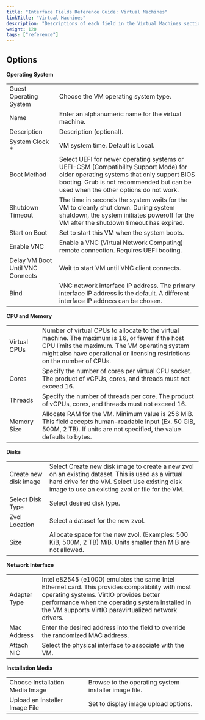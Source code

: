 ```yaml
---
title: "Interface Fields Reference Guide: Virtual Machines"
linkTitle: "Virtual Machines"
description: "Descriptions of each field in the Virtual Machines section of the TrueNAS web interface."
weight: 120
tags: ["reference"]
---
```


## Options


**Operating System**

| | |
|-|-|
| Guest Operating System | Choose the VM operating system type. |
| Name | Enter an alphanumeric name for the virtual machine. |
| Description | Description (optional). |
| System Clock * | VM system time. Default is Local. |
| Boot Method | Select UEFI for newer operating systems or UEFI-CSM (Compatibility Support Mode) for older operating systems that only support BIOS booting. Grub is not recommended but can be used when the other options do not work. |
| Shutdown Timeout | The time in seconds the system waits for the VM to cleanly shut down. During system shutdown, the system initiates poweroff for the VM after the shutdown timeout has expired. |
| Start on Boot | Set to start this VM when the system boots. |
| Enable VNC | Enable a VNC (Virtual Network Computing) remote connection. Requires UEFI booting. |
| Delay VM Boot Until VNC Connects | Wait to start VM until VNC client connects. |
| Bind  | VNC network interface IP address. The primary interface IP address is the default. A different interface IP address can be chosen. |


**CPU and Memory**

| | |
|-|-|
| Virtual CPUs | Number of virtual CPUs to allocate to the virtual machine. The maximum is 16, or fewer if the host CPU limits the maximum. The VM operating system might also have operational or licensing restrictions on the number of CPUs. |
| Cores | Specify the number of cores per virtual CPU socket. The product of vCPUs, cores, and threads must not exceed 16. |
| Threads | Specify the number of threads per core. The product of vCPUs, cores, and threads must not exceed 16. |
| Memory Size | Allocate RAM for the VM. Minimum value is 256 MiB. This field accepts human-readable input (Ex. 50 GiB, 500M, 2 TB). If units are not specified, the value defaults to bytes. |

**Disks**

| | |
|-|-|
| Create new disk image | Select Create new disk image to create a new zvol on an existing dataset. This is used as a virtual hard drive for the VM. Select Use existing disk image to use an existing zvol or file for the VM. |
| Select Disk Type | Select desired disk type. |
| Zvol Location | Select a dataset for the new zvol. |
| Size | Allocate space for the new zvol. (Examples: 500 KiB, 500M, 2 TB) MiB. Units smaller than MiB are not allowed. |

**Network Interface**

| | |
|-|-|
| Adapter Type | Intel e82545 (e1000) emulates the same Intel Ethernet card. This provides compatibility with most operating systems. VirtIO provides better performance when the operating system installed in the VM supports VirtIO paravirtualized network drivers. |
| Mac Address | Enter the desired address into the field to override the randomized MAC address. |
| Attach NIC | Select the physical interface to associate with the VM. |

**Installation Media**

| | |
|-|-|
| Choose Installation Media Image | Browse to the operating system installer image file. |
| Upload an Installer Image File | Set to display image upload options. |

